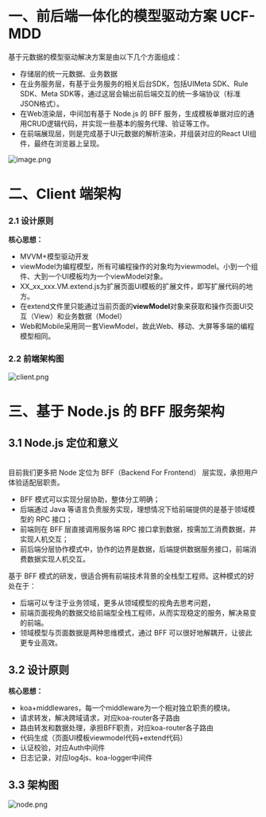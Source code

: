 <a name="9hFWt"></a>
# 一、前后端一体化的模型驱动方案 UCF-MDD

基于元数据的模型驱动解决方案是由以下几个方面组成：

- 存储层的统一元数据、业务数据
- 在业务服务层，有基于业务服务的相关后台SDK，包括UIMeta SDK、Rule SDK、Meta SDK等，通过这层会输出前后端交互的统一多端协议（标准JSON格式）。
- 在Web渲染层，中间加有基于 Node.js 的 BFF 服务，生成模板单据对应的通用CRUD逻辑代码，并实现一些基本的服务代理、验证等工作。
- 在前端展现层，则是完成基于UI元数据的解析渲染，并组装对应的React UI组件，最终在浏览器上呈现。

![image.png](https://cdn.nlark.com/yuque/0/2019/png/85184/1562745428657-d27f41e0-7753-4403-bd93-323e7faf37dc.png#align=left&display=inline&height=800&name=image.png&originHeight=1760&originWidth=1823&size=435192&status=done&width=828.6363456761545)
<a name="Xopk7"></a>
# 

<a name="89d7e7e7"></a>
# 二、Client 端架构
<a name="55c051ea"></a>
### 2.1 设计原则
**核心思想：**

- MVVM+模型驱动开发
- viewModel为编程模型，所有可编程操作的对象均为viewmodel。小到一个组件、大到一个UI模板均为一个viewModel对象。
- XX_xx_xxx.VM.extend.js为扩展页面UI模板的扩展文件，即写扩展代码的地方。
- 在extend文件里只能通过当前页面的**viewModel**对象来获取和操作页面UI交互（View）和业务数据（Model）
- Web和Mobile采用同一套ViewModel，故此Web、移动、大屏等多端的编程模型相同。
<a name="51c67f6c"></a>
### 2.2 前端架构图
![client.png](https://cdn.nlark.com/yuque/0/2019/png/271336/1554358904708-3d173aa9-da7d-400d-aa86-7a13439a66ce.png#align=left&display=inline&height=413&name=client.png&originHeight=732&originWidth=1322&size=111553&status=done&width=746)
<a name="88afcd3e"></a>
# 
<a name="pUBsr"></a>
# 三、基于 Node.js 的 BFF 服务架构

<a name="lAaxC"></a>
## 3.1 Node.js 定位和意义
 <br /> 目前我们更多把 Node 定位为 BFF（Backend For Frontend） 层实现，承担用户体验适配层职责。

- BFF 模式可以实现分层协助，整体分工明确；
- 后端通过 Java 等语言负责服务实现，理想情况下给前端提供的是基于领域模型的 RPC 接口；
- 前端则在 BFF 层直接调用服务端 RPC 接口拿到数据，按需加工消费数据，并实现人机交互；
- 前后端分层协作模式中，协作的边界是数据，后端提供数据服务接口，前端消费数据实现人机交互。

基于 BFF 模式的研发，很适合拥有前端技术背景的全栈型工程师。这种模式的好处在于：

- 后端可以专注于业务领域，更多从领域模型的视角去思考问题，
- 前端页面视角的数据交给前端型全栈工程师，从而实现稳定的服务，解决易变的前端。
- 领域模型与页面数据是两种思维模式，通过 BFF 可以很好地解耦开，让彼此更专业高效。


<a name="RwWpW"></a>
## 3.2 设计原则
**核心思想：**

- koa+middlewares，每一个middleware为一个相对独立职责的模块。
- 请求转发，解决跨域请求，对应koa-router各子路由
- 路由转发和数据处理，承担BFF职责，对应koa-router各子路由
- 代码生成（页面UI模板viewmodel代码+extend代码）
- 认证校验，对应Auth中间件
- 日志记录，对应log4js、koa-logger中间件

<a name="G69OH"></a>
## 3.3 架构图
![node.png](https://cdn.nlark.com/yuque/0/2019/png/271336/1554359036580-3ee28ddf-7fe1-4b9c-b231-22f0c406e35a.png#align=left&display=inline&height=410&name=node.png&originHeight=661&originWidth=1202&size=101245&status=done&width=746)
